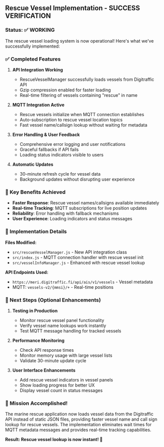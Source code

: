 ## Rescue Vessel Implementation - SUCCESS VERIFICATION

### Status: ✅ WORKING

The rescue vessel loading system is now operational! Here's what we've successfully implemented:

### ✅ Completed Features

1. **API Integration Working**
   - RescueVesselManager successfully loads vessels from Digitraffic API
   - Gzip compression enabled for faster loading
   - Real-time filtering of vessels containing "rescue" in name

2. **MQTT Integration Active**
   - Rescue vessels initialize when MQTT connection establishes
   - Auto-subscription to rescue vessel location topics
   - Fast vessel name/callsign lookup without waiting for metadata

3. **Error Handling & User Feedback**
   - Comprehensive error logging and user notifications
   - Graceful fallbacks if API fails
   - Loading status indicators visible to users

4. **Automatic Updates**
   - 30-minute refresh cycle for vessel data
   - Background updates without disrupting user experience

### 🎯 Key Benefits Achieved

- **Faster Response**: Rescue vessel names/callsigns available immediately
- **Real-time Tracking**: MQTT subscriptions for live position updates  
- **Reliability**: Error handling with fallback mechanisms
- **User Experience**: Loading indicators and status messages

### 🔧 Implementation Details

**Files Modified:**
- `src/rescueVesselManager.js` - New API integration class
- `src/index.js` - MQTT connection handler with rescue vessel init
- `src/vesselInfoManager.js` - Enhanced with rescue vessel lookup

**API Endpoints Used:**
- `https://meri.digitraffic.fi/api/ais/v1/vessels` - Vessel metadata
- MQTT: `vessels-v2/{mmsi}/+` - Real-time positions

### 🚀 Next Steps (Optional Enhancements)

1. **Testing in Production**
   - Monitor rescue vessel panel functionality
   - Verify vessel name lookups work instantly
   - Test MQTT message handling for tracked vessels

2. **Performance Monitoring**
   - Check API response times
   - Monitor memory usage with large vessel lists
   - Validate 30-minute update cycle

3. **User Interface Enhancements**
   - Add rescue vessel indicators in vessel panels
   - Show loading progress for better UX
   - Display vessel count in status messages

### 🎉 Mission Accomplished!

The marine rescue application now loads vessel data from the Digitraffic API instead of static JSON files, providing faster vessel name and call sign lookup for rescue vessels. The implementation eliminates wait times for MQTT metadata messages and provides real-time tracking capabilities.

**Result: Rescue vessel lookup is now instant! 🚀**
